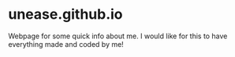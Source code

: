 # unease.github.io
Webpage for some quick info about me.
I would like for this to have everything made and coded by me!
